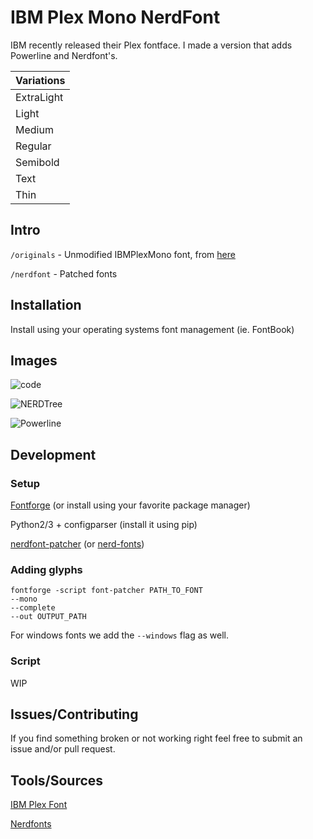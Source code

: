# IBM Plex Mono NerdFont

IBM recently released their Plex fontface. I made a version that adds Powerline and Nerdfont's. 

| Variations  
| ---------- 
| ExtraLight
| Light
| Medium
| Regular
| Semibold
| Text
| Thin

## Intro

`/originals` - Unmodified IBMPlexMono font, from [here](https://github.com/IBM/plex)

`/nerdfont` - Patched fonts

## Installation

Install using your operating systems font management (ie. FontBook)


## Images

![code](https://imgur.com/mivxMXb.png)

![NERDTree](https://imgur.com/E5nRbNS.png)

![Powerline](https://imgur.com/b2Jd3cs.png)


## Development

### Setup

[Fontforge](https://fontforge.github.io/en-US/) (or install using your favorite package manager)

Python2/3 + configparser (install it using pip)

[nerdfont-patcher](https://github.com/sgolovine/nerdfont-patcher) (or [nerd-fonts](https://github.com/ryanoasis/nerd-fonts))


### Adding glyphs

```
fontforge -script font-patcher PATH_TO_FONT
--mono
--complete
--out OUTPUT_PATH
```
For windows fonts we add the `--windows` flag as well.

### Script 

WIP


## Issues/Contributing

If you find something broken or not working right feel free to submit an issue and/or pull request.


## Tools/Sources

[IBM Plex Font](https://github.com/IBM/plex)

[Nerdfonts](https://github.com/ryanoasis/nerd-fonts)
